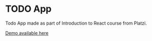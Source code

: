 # TODO App
Todo App made as part of Introduction to React course from Platzi.

[Demo available here](https://carlitoxe.github.io/todo-app-react/)
